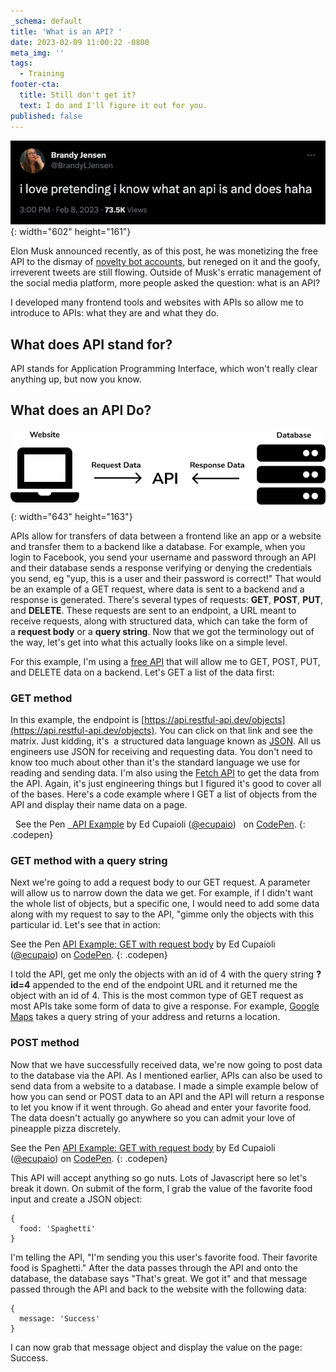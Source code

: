 ```yaml
---
_schema: default
title: 'What is an API? '
date: 2023-02-09 11:00:22 -0800
meta_img: ''
tags:
  - Training
footer-cta:
  title: Still don't get it?
  text: I do and I'll figure it out for you.
published: false
---
```

![](/images/screen-shot-2023-02-09-at-11-02-55-am.png){: width="602" height="161"}

Elon Musk announced recently, as of this post, he was monetizing the free API to the dismay of&nbsp;[novelty bot accounts](https://twitter.com/ca_dmv_bot), but reneged on it and the goofy, irreverent tweets are still flowing. Outside of Musk's erratic management of the social media platform, more people asked the question: what is an API?&nbsp;

I developed many frontend tools and websites with APIs so allow me to introduce to APIs: what they are and what they do.&nbsp;

## What does API stand for?&nbsp;

API stands for Application Programming Interface, which won't really clear anything up, but now you know.&nbsp;

## What does an API Do?

![](/images/api-diagram.png){: width="643" height="163"}

APIs allow for transfers of data between a frontend like an app or a website and transfer them to a backend like a database. For example, when you login to Facebook, you send your username and password through an API and their database sends a response verifying or denying the credentials you send, eg "yup, this is a user and their password is correct!" That would be an example of a GET request, where data is sent to a backend and a response is generated. There's several types of requests: **GET**, **POST**, **PUT**, and **DELETE**. These requests are sent to an endpoint, a URL meant to receive requests, along with structured data, which can take the form of a&nbsp;**request body**&nbsp;or a **query string​**. Now that we got the terminology out of the way, let's get into what this actually looks like on a simple level.&nbsp;

For this example, I'm using a [free API](https://restful-api.dev/) that will allow me to GET, POST, PUT, and DELETE data on a backend. Let's GET a list of the data first:&nbsp;

### GET method

In this example, the endpoint is&nbsp;[https://api.restful-api.dev/objects](https://api.restful-api.dev/objects). You can click on that link and see the matrix. Just kidding, it's&nbsp; a structured data language known as [JSON](https://www.w3schools.com/js/js_json_intro.asp). All us engineers use JSON for receiving and requesting data. You don't need to know too much about other than it's the standard language we use for reading and sending data. I'm also using the [Fetch API](https://developer.mozilla.org/en-US/docs/Web/API/Fetch_API/Using_Fetch)&nbsp;to get the data from the API. Again, it's just engineering things but I figured it's good to cover all of the bases. Here's a code example where I GET a list of objects from the API and display their name data on a page.&nbsp;

&nbsp; See the Pen [&nbsp; API Example](https://codepen.io/ecupaio/pen/ZEjdrEN) by Ed Cupaioli ([@ecupaio](https://codepen.io/ecupaio)) &nbsp; on [CodePen](https://codepen.io).
{: .codepen}

<script async="" src="https://cpwebassets.codepen.io/assets/embed/ei.js"></script>

### GET method with a query string

Next we're going to add a request body to our GET request. A parameter will allow us to narrow down the data we get. For example, if I didn't want the whole list of objects, but a specific one, I would need to add some data along with my request to say to the API, "gimme only the objects with this particular id. Let's see that in action:&nbsp;

See the Pen [API Example: GET with request body](https://codepen.io/ecupaio/pen/RwBzQjQ) by Ed Cupaioli ([@ecupaio](https://codepen.io/ecupaio)) on [CodePen](https://codepen.io).
{: .codepen}

<script async="" src="https://cpwebassets.codepen.io/assets/embed/ei.js"></script>

I told the API, get me only the objects with an id of 4 with the query string **?id=4**&nbsp;appended to the end of the endpoint URL and it returned me the object with an id of 4. This is the most common type of GET request as most APIs take some form of data to give a response. For example,&nbsp;[Google Maps](https://www.google.com/maps/place/Golden+1+Center/@38.5802045,-121.5018489,17z/data=!3m2!4b1!5s0x809ad12d01bf9ce7:0x3333a570477aa9a0!4m5!3m4!1s0x80e84cbc046b19bf:0x987c53711f042fa6!8m2!3d38.5802045!4d-121.4996602) takes a query string of your address and returns a location.&nbsp;

### POST method

Now that we have successfully received data, we're now going to post data to the database via the API. As I mentioned earlier, APIs can also be used to send data from a website to a database. I made a simple example below of how you can send or POST data to an API and the API will return a response to let you know if it went through. Go ahead and enter your favorite food. The data doesn't actually go anywhere so you can admit your love of pineapple pizza discretely.&nbsp;

See the Pen [API Example: GET with request body](https://codepen.io/ecupaio/pen/QWBXmRp) by Ed Cupaioli ([@ecupaio](https://codepen.io/ecupaio)) on [CodePen](https://codepen.io).
{: .codepen}

<script async="" src="https://cpwebassets.codepen.io/assets/embed/ei.js"></script>

This API will accept anything so go nuts. Lots of Javascript here so let's break it down. On submit of the form, I grab the value of the favorite food input and create a JSON object:&nbsp;

```
{
  food: 'Spaghetti'
}
```

I'm telling the API, "I'm sending you this user's favorite food. Their favorite food is Spaghetti." After the data passes through the API and onto the database, the database says "That's great. We got it" and that message passed through the API and back to the website with the following data:&nbsp;

```
{
  message: 'Success'
}
```

I can now grab that message object and display the value on the page: Success.